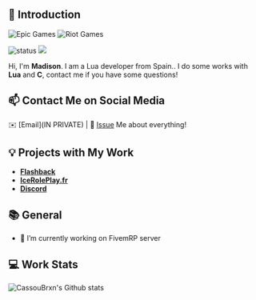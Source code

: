 ## 👋 Introduction

![Epic Games](https://img.shields.io/badge/epicgames-%23313131.svg?style=for-the-badge&logo=epicgames&logoColor=white) ![Riot Games](https://img.shields.io/badge/riotgames-D32936.svg?style=for-the-badge&logo=riotgames&logoColor=white)

![status](https://img.shields.io/badge/status-up-brightgreen) ![](https://visitor-badge.glitch.me/badge?page_id=github.com/CassouBrxn)

Hi, I'm **Madison**. I am a Lua developer from Spain..
I do some works with **Lua** and **C**, contact me if you have some questions!

## 📫 Contact Me on Social Media

✉️ [Email](IN PRIVATE) | 💬 [Issue](https://github.com/CassouBrxn/just-readme/issues/me) Me about everything!

## 💡 Projects with My Work

- [**Flashback**](https://x.com/flashbackfr)
- [**IceRolePlay.fr**](https://iceroleplay.fr/)
- [**Discord**](https://discord.gg/iceDev)

## 📚 General

- 🔭 I’m currently working on FivemRP server
 
## 💻 Work Stats

![CassouBrxn's Github stats](https://github-readme-stats.vercel.app/api?username=CassouBrxn&show_icons=true)
